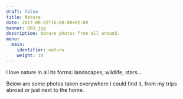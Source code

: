 ```yaml
---
draft: false
title: Nature
date: 2017-08-22T16:00:00+02:00
banner: 003.jpg
description: Nature photos from all around.
menu:
  main:
    identifier: nature
    weight: 10
---
```


I love nature in all its forms: landscapes, wildlife, stars...

Below are some photos taken everywhere I could find it, from my trips abroad or just next to the home.
